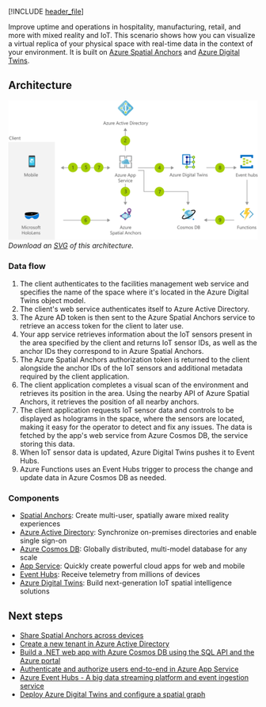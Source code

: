 [!INCLUDE [header_file](../../../includes/sol-idea-header.md)]

Improve uptime and operations in hospitality, manufacturing, retail, and more with mixed reality and IoT. This scenario shows how you can visualize a virtual replica of your physical space with real-time data in the context of your environment. It is built on [Azure Spatial Anchors](https://azure.microsoft.com/services/spatial-anchors) and [Azure Digital Twins](https://azure.microsoft.com/services/digital-twins).

## Architecture

![Architecture diagram](../media/facilities-management-powered-by-mixed-reality-and-iot.png)
*Download an [SVG](../media/facilities-management-powered-by-mixed-reality-and-iot.svg) of this architecture.*

### Data flow

1. The client authenticates to the facilities management web service and specifies the name of the space where it's located in the Azure Digital Twins object model.
1. The client's web service authenticates itself to Azure Active Directory.
1. The Azure AD token is then sent to the Azure Spatial Anchors service to retrieve an access token for the client to later use.
1. Your app service retrieves information about the IoT sensors present in the area specified by the client and returns IoT sensor IDs, as well as the anchor IDs they correspond to in Azure Spatial Anchors.
1. The Azure Spatial Anchors authorization token is returned to the client alongside the anchor IDs of the IoT sensors and additional metadata required by the client application.
1. The client application completes a visual scan of the environment and retrieves its position in the area. Using the nearby API of Azure Spatial Anchors, it retrieves the position of all nearby anchors.
1. The client application requests IoT sensor data and controls to be displayed as holograms in the space, where the sensors are located, making it easy for the operator to detect and fix any issues. The data is fetched by the app's web service from Azure Cosmos DB, the service storing this data.
1. When IoT sensor data is updated, Azure Digital Twins pushes it to Event Hubs.
1. Azure Functions uses an Event Hubs trigger to process the change and update data in Azure Cosmos DB as needed.

### Components

* [Spatial Anchors](https://azure.microsoft.com/services/spatial-anchors): Create multi-user, spatially aware mixed reality experiences
* [Azure Active Directory](https://azure.microsoft.com/services/active-directory): Synchronize on-premises directories and enable single sign-on
* [Azure Cosmos DB](https://azure.microsoft.com/services/cosmos-db): Globally distributed, multi-model database for any scale
* [App Service](https://azure.microsoft.com/services/app-service): Quickly create powerful cloud apps for web and mobile
* [Event Hubs](https://azure.microsoft.com/services/event-hubs): Receive telemetry from millions of devices
* [Azure Digital Twins](https://azure.microsoft.com/services/digital-twins): Build next-generation IoT spatial intelligence solutions

## Next steps

* [Share Spatial Anchors across devices](/azure/spatial-anchors/tutorials/tutorial-share-anchors-across-devices)
* [Create a new tenant in Azure Active Directory](/azure/active-directory/fundamentals/active-directory-access-create-new-tenant)
* [Build a .NET web app with Azure Cosmos DB using the SQL API and the Azure portal](/azure/cosmos-db/create-sql-api-dotnet)
* [Authenticate and authorize users end-to-end in Azure App Service](/azure/app-service/app-service-web-tutorial-auth-aad)
* [Azure Event Hubs - A big data streaming platform and event ingestion service](/azure/event-hubs/event-hubs-about)
* [Deploy Azure Digital Twins and configure a spatial graph](/azure/digital-twins/tutorial-facilities-setup)
